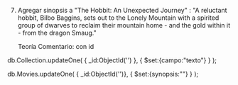 7. Agregar sinopsis a "The Hobbit: An Unexpected Journey" : "A reluctant hobbit, Bilbo
   Baggins, sets out to the Lonely Mountain with a spirited group of dwarves to reclaim
   their mountain home - and the gold within it - from the dragon Smaug."

   Teoría
   Comentario: con id

db.Collection.updateOne(
{ \_id:ObjectId('') },
{ $set:{campo:"texto"} }
);

db.Movies.updateOne(
{ \_id:ObjectId('')},
{ $set:{synopsis:""} }
);
